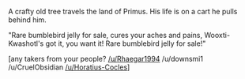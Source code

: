 A crafty old tree travels the land of Primus. His life is on a cart he pulls behind him. 

"Rare bumblebird jelly for sale, cures your aches and pains, Wooxti-Kwashotl's got it, you want it! Rare bumblebird jelly for sale!"

\[any takers from your people?  [/u/Rhaegar1994](https://www.reddit.com/u/Rhaegar1994/)  /u/downsmi1 /u/CruelObsidian  [/u/Horatius-Cocles](https://www.reddit.com/u/Horatius-Cocles/)\]